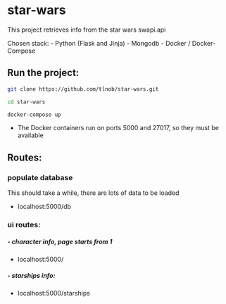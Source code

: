 # star-wars

This project retrieves info from the star wars swapi.api


Chosen stack:
    - Python (Flask and Jinja)
    - Mongodb
    - Docker / Docker-Compose

## Run the project:
```bash
git clone https://github.com/tlnob/star-wars.git
```

```bash
cd star-wars
```

```bash
docker-compose up
```
- The Docker containers run on ports 5000 and 27017, so they must be available

## Routes:

### populate database 
This should take a while, there are lots of data to be loaded
 -  localhost:5000/db

### ui routes:
##### - character info, page starts from 1
 - localhost:5000/<page>
##### - starships info:
  - localhost:5000/starships

